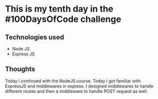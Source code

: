 # This is my tenth day in the #100DaysOfCode challenge

## Technologies used
 * Node JS
 * Express JS

## Thoughts
 Today I continued with the NodeJS course. Today I got familiar with ExpressJS and middlewares in express. I designed middlewares to handle different routes and then a middleware to handle POST request as well.
